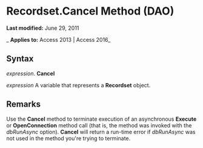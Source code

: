 
# Recordset.Cancel Method (DAO)

 **Last modified:** June 29, 2011

 _ **Applies to:** Access 2013 | Access 2016_





## Syntax

 _expression_. **Cancel**

 _expression_ A variable that represents a **Recordset** object.


## Remarks

Use the  **Cancel** method to terminate execution of an asynchronous **Execute** or **OpenConnection** method call (that is, the method was invoked with the _dbRunAsync_ option). **Cancel** will return a run-time error if _dbRunAsync_ was not used in the method you're trying to terminate.

